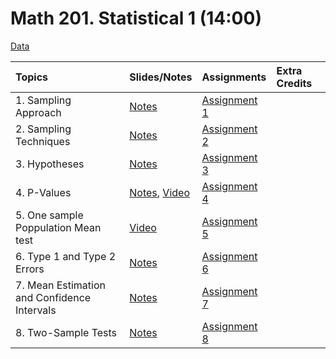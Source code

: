 # Math 201. Statistical 1 (14:00)

[Data](data/data.html)


|Topics| Slides/Notes |Assignments |Extra Credits | 
|:---|:---|:---|:---|
|1. Sampling Approach| [Notes](slides/1_notes.pdf) |[Assignment 1](assignments/assignment1.pdf) | |
|2. Sampling Techniques| [Notes](slides/2_notes.pdf) |[Assignment 2](assignments/assignment2.pdf) | |
|3. Hypotheses| [Notes](slides/3_notes.pdf) |[Assignment 3](assignments/assignment3_2.pdf) | |
|4. P-Values| [Notes](slides/4_notes.pdf), [Video](https://bryant.hosted.panopto.com/Panopto/Pages/Viewer.aspx?id=d6a88cfd-7d28-496a-858b-afa9016412f8) |[Assignment 4](assignments/assignment4.pdf) | | 
|5. One sample Poppulation Mean test| [Video](https://bryant.hosted.panopto.com/Panopto/Pages/Viewer.aspx?id=f04b0e7f-1428-40eb-9f10-afa901485333) |[Assignment 5](assignments/assignment5.html) | | 
 |6. Type 1 and Type 2 Errors| [Notes](slides/6_notes.pdf) |[Assignment 6](assignments/assignment6.pdf) | |
|7. Mean Estimation and Confidence Intervals| [Notes](slides/7_notes.pdf) |[Assignment 7](assignments/assignment7.pdf) | |
|8. Two-Sample Tests| [Notes]() |[Assignment 8](assignments/assignment8.html)||
